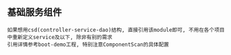 ## 基础服务组件
    如果想用csd(controller-service-dao)结构, 直接引用该module即可, 不用在各个项目中重新定义service及以下, 除非有别的需求
    引用详情参考boot-demo工程, 特别注意ComponentScan的具体配置